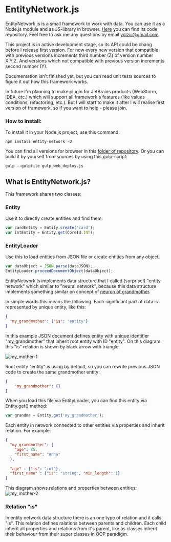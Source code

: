 # EntityNetwork.js
EntityNetwork.js is a small framework to work with data. You can use it as a Node.js module and as JS-library in browser. [Here](https://www.npmjs.com/package/entity-network) you can find its code repository. Feel free to ask me any questions by email [yolziii@gmail.com](mailto:yolziii@gmail.com?subject=EntityNetwork.js)

This project is in active development stage, so its API could be chang before I release first version. For now every new version that compatible with previous versions increments third number (Z) of version number X.Y.Z. And versions which not compatible with previous version increments second number (Y).

Documentation isn't finished yet, but you can read unit tests sources to figure it out how this framework works.

In future I'm planning to make plugin for JetBrains products (WebStorm, IDEA, etc.) which will support all framework's features (like values conditions, refactoring, etc.). But I will start to make it after I will realise first version of framework, so if you want to help - please join.


### How to install:

To install it in your Node.js project, use this command:
```
npm install entity-network -D
```

You can find all versions for browser in this [folder of repository](https://github.com/Yolziii/EntityNetwork.js/tree/master/builds).
Or you can build it by yourself from sources by using this gulp-script:
```
gulp --gulpfile gulp_web_deploy.js
```


## What is EntityNetwork.js?

This framework shares two classes: 

### Entity
Use it to directly create entities and find them:
```javascript
var cardEntity = Entity.create('card');
var intEntity = Entity.get(CoreId.INT);
```

### EntityLoader
Use this to load entities from JSON file or create entities from any object:
```javascript
var dataObject = JSON.parse(dataJSON);
EntityLoader.proceedDocumentObject(dataObject);
```

EntityNetwork.js implements data structure that I called (surprise!) "entity network" which similar to "neural network", because this data structure implements something similar on concept of [neuron of grandmother](https://www.google.com.ua/search?q=Christof+Koch+Biophysics+of+Computation%3A+Information+Processing+in+Single+Neurons). 

In simple words this means the following. Each significant part of data is represented by unique entity, like this:
```json
{
  "my_grandmother": {"is": "entity"}
}
```
In this example JSON document defines entity with unique identifier "my_grandmother" that inherit root entity with ID "entity". On this diagram this "is" relation is shown by black arrow with triangle.

![my_mother-1](https://user-images.githubusercontent.com/16403393/33738075-e9d45504-dba0-11e7-9008-57deac23900d.png)

Root entity "entity" is using by default, so you can rewrite previous JSON code to create the same grandmother entity:

```json
{
    "my_grandmother": {}
}
```
 
When you load this file via EntityLoader, you can find this entity via Entity.get() method:
```javascript
var grandma = Entity.get('my_grandmother');
```


Each entity in network connected to other entities via properties and inherit relation. For example:
```json
{
  "my_grandmother": {
    "age": 85,
    "first_name": "Anna"
  },
  
  "age" : {"is": "int"},
  "first_name" : {"is": "string", "min_length": 1}
}
```
This diagram shows relations and properties between entities:
![my_mother-2](https://user-images.githubusercontent.com/16403393/33738076-e9ed06e4-dba0-11e7-9622-6e1079a7d54b.png)

### Relation "is"

In entity network data structure there is an one type of relation and it calls "is". This relation defines ralations between parents and children. Each child inherit all properties and relations from it's parent, like as classes inherit their behaviour from their super classes in OOP paradigm.
